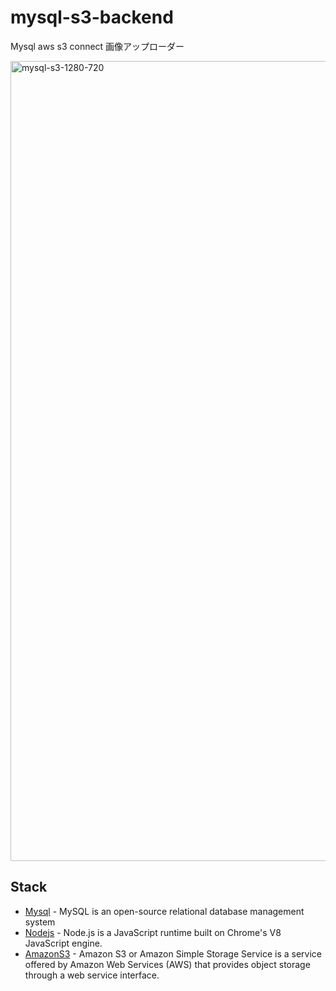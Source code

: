 # mysql-s3-backend
Mysql aws s3 connect
画像アップローダー

<img width="1280" alt="mysql-s3-1280-720" src="https://user-images.githubusercontent.com/96198088/191134989-f3ff5b6f-0c86-40da-9b71-d72b884ab01f.png">

## Stack

- [Mysql](https://www.mysql.com/jp/) - MySQL is an open-source relational database management system
- [Nodejs](https://nodejs.org/ja/) - Node.js is a JavaScript runtime built on Chrome's V8 JavaScript engine.
- [AmazonS3](https://docs.aws.amazon.com/ja_jp/AmazonS3/latest/userguide/Welcome.html) - Amazon S3 or Amazon Simple Storage Service is a service offered by Amazon Web Services (AWS) that provides object storage through a web service interface.
